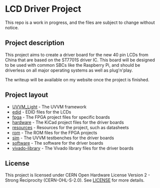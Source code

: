 # LCD Driver Project

This repo is a work in progress, and the files are subject to change without notice.

## Project description
This project aims to create a driver board for the new 40 pin LCDs from China that are based on the ST7701S driver IC. This board will be designed to be used with common SBCs like the Raspberry Pi, and should be driverless on all major operating systems as well as plug'n'play.

The writeup will be available on my website once the project is finished.

## Project layout
- [UVVM_Light](UVVM_Light/) - The UVVM framework
- [edid](edid/) - EDID files for the LCDs
- [fpga](fpga/) - The FPGA project files for specific boards
- [hardware](hardware/) - The KiCad project files for the driver boards
- [resources](resources/) - Resources for the project, such as datasheets
- [rom](rom/) - The ROM files for the FPGA projects
- [sim](sim/) - The UVVM testbenches for the driver boards
- [software](software/) - The software for the driver boards
- [vivado-library](vivado-library/) - The Vivado library files for the driver boards

## License
This project is licensed under CERN Open Hardware License Version 2 - Strong Reciprocity (CERN-OHL-S-2.0). See [LICENSE](LICENSE) for more details.